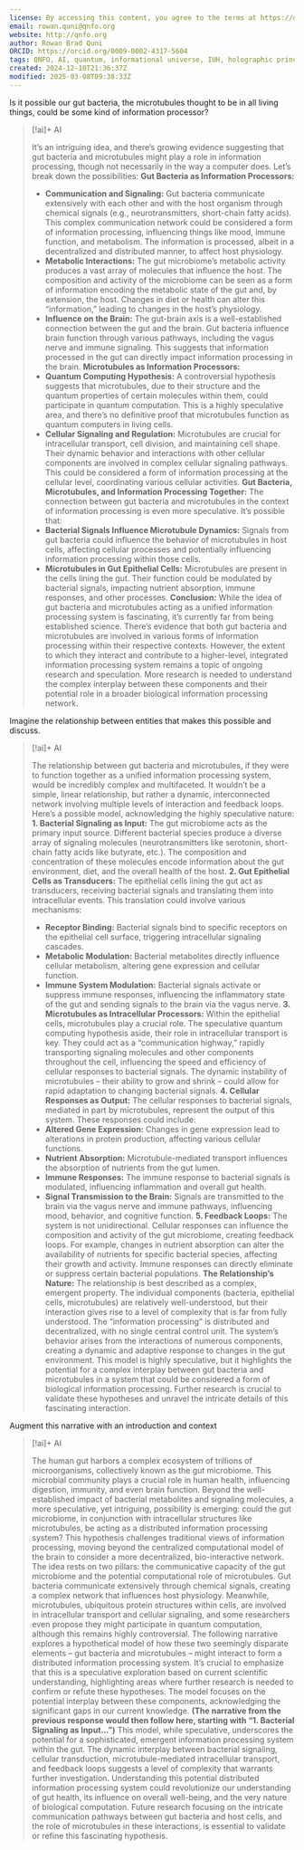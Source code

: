 ```yaml
---
license: By accessing this content, you agree to the terms at https://qnfo.org/LICENSE
email: rowan.quni@qnfo.org
website: http://qnfo.org
author: Rowan Brad Quni
ORCID: https://orcid.org/0009-0002-4317-5604
tags: QNFO, AI, quantum, informational universe, IUH, holographic principle
created: 2024-12-10T21:36:37Z
modified: 2025-03-08T09:38:33Z
---
```


Is it possible our gut bacteria, the microtubules thought to be in all living things, could be some kind of information processor?

> [!ai]+ AI
>
> It’s an intriguing idea, and there’s growing evidence suggesting that gut bacteria and microtubules might play a role in information processing, though not necessarily in the way a computer does. Let’s break down the possibilities:
> **Gut Bacteria as Information Processors:**
> - **Communication and Signaling:** Gut bacteria communicate extensively with each other and with the host organism through chemical signals (e.g., neurotransmitters, short-chain fatty acids). This complex communication network could be considered a form of information processing, influencing things like mood, immune function, and metabolism. The information is processed, albeit in a decentralized and distributed manner, to affect host physiology.
> - **Metabolic Interactions:** The gut microbiome’s metabolic activity produces a vast array of molecules that influence the host. The composition and activity of the microbiome can be seen as a form of information encoding the metabolic state of the gut and, by extension, the host. Changes in diet or health can alter this “information,” leading to changes in the host’s physiology.
> - **Influence on the Brain:** The gut-brain axis is a well-established connection between the gut and the brain. Gut bacteria influence brain function through various pathways, including the vagus nerve and immune signaling. This suggests that information processed in the gut can directly impact information processing in the brain.
> **Microtubules as Information Processors:**
> - **Quantum Computing Hypothesis:** A controversial hypothesis suggests that microtubules, due to their structure and the quantum properties of certain molecules within them, could participate in quantum computation. This is a highly speculative area, and there’s no definitive proof that microtubules function as quantum computers in living cells.
> - **Cellular Signaling and Regulation:** Microtubules are crucial for intracellular transport, cell division, and maintaining cell shape. Their dynamic behavior and interactions with other cellular components are involved in complex cellular signaling pathways. This could be considered a form of information processing at the cellular level, coordinating various cellular activities.
> **Gut Bacteria, Microtubules, and Information Processing Together:**
> The connection between gut bacteria and microtubules in the context of information processing is even more speculative. It’s possible that:
> - **Bacterial Signals Influence Microtubule Dynamics:** Signals from gut bacteria could influence the behavior of microtubules in host cells, affecting cellular processes and potentially influencing information processing within those cells.
> - **Microtubules in Gut Epithelial Cells:** Microtubules are present in the cells lining the gut. Their function could be modulated by bacterial signals, impacting nutrient absorption, immune responses, and other processes.
> **Conclusion:**
> While the idea of gut bacteria and microtubules acting as a unified information processing system is fascinating, it’s currently far from being established science. There’s evidence that both gut bacteria and microtubules are involved in various forms of information processing within their respective contexts. However, the extent to which they interact and contribute to a higher-level, integrated information processing system remains a topic of ongoing research and speculation. More research is needed to understand the complex interplay between these components and their potential role in a broader biological information processing network.

Imagine the relationship between entities that makes this possible and discuss.

> [!ai]+ AI
>
> The relationship between gut bacteria and microtubules, if they were to function together as a unified information processing system, would be incredibly complex and multifaceted. It wouldn’t be a simple, linear relationship, but rather a dynamic, interconnected network involving multiple levels of interaction and feedback loops. Here’s a possible model, acknowledging the highly speculative nature:
> **1. Bacterial Signaling as Input:** The gut microbiome acts as the primary input source. Different bacterial species produce a diverse array of signaling molecules (neurotransmitters like serotonin, short-chain fatty acids like butyrate, etc.). The composition and concentration of these molecules encode information about the gut environment, diet, and the overall health of the host.
> **2. Gut Epithelial Cells as Transducers:** The epithelial cells lining the gut act as transducers, receiving bacterial signals and translating them into intracellular events. This translation could involve various mechanisms:
> - **Receptor Binding:** Bacterial signals bind to specific receptors on the epithelial cell surface, triggering intracellular signaling cascades.
> - **Metabolic Modulation:** Bacterial metabolites directly influence cellular metabolism, altering gene expression and cellular function.
> - **Immune System Modulation:** Bacterial signals activate or suppress immune responses, influencing the inflammatory state of the gut and sending signals to the brain via the vagus nerve.
> **3. Microtubules as Intracellular Processors:** Within the epithelial cells, microtubules play a crucial role. The speculative quantum computing hypothesis aside, their role in intracellular transport is key. They could act as a “communication highway,” rapidly transporting signaling molecules and other components throughout the cell, influencing the speed and efficiency of cellular responses to bacterial signals. The dynamic instability of microtubules – their ability to grow and shrink – could allow for rapid adaptation to changing bacterial signals.
> **4. Cellular Responses as Output:** The cellular responses to bacterial signals, mediated in part by microtubules, represent the output of this system. These responses could include:
> - **Altered Gene Expression:** Changes in gene expression lead to alterations in protein production, affecting various cellular functions.
> - **Nutrient Absorption:** Microtubule-mediated transport influences the absorption of nutrients from the gut lumen.
> - **Immune Responses:** The immune response to bacterial signals is modulated, influencing inflammation and overall gut health.
> - **Signal Transmission to the Brain:** Signals are transmitted to the brain via the vagus nerve and immune pathways, influencing mood, behavior, and cognitive function.
> **5. Feedback Loops:** The system is not unidirectional. Cellular responses can influence the composition and activity of the gut microbiome, creating feedback loops. For example, changes in nutrient absorption can alter the availability of nutrients for specific bacterial species, affecting their growth and activity. Immune responses can directly eliminate or suppress certain bacterial populations.
> **The Relationship’s Nature:** The relationship is best described as a complex, emergent property. The individual components (bacteria, epithelial cells, microtubules) are relatively well-understood, but their interaction gives rise to a level of complexity that is far from fully understood. The “information processing” is distributed and decentralized, with no single central control unit. The system’s behavior arises from the interactions of numerous components, creating a dynamic and adaptive response to changes in the gut environment.
> This model is highly speculative, but it highlights the potential for a complex interplay between gut bacteria and microtubules in a system that could be considered a form of biological information processing. Further research is crucial to validate these hypotheses and unravel the intricate details of this fascinating interaction.

Augment this narrative with an introduction and context

> [!ai]+ AI
>
> The human gut harbors a complex ecosystem of trillions of microorganisms, collectively known as the gut microbiome. This microbial community plays a crucial role in human health, influencing digestion, immunity, and even brain function. Beyond the well-established impact of bacterial metabolites and signaling molecules, a more speculative, yet intriguing, possibility is emerging: could the gut microbiome, in conjunction with intracellular structures like microtubules, be acting as a distributed information processing system? This hypothesis challenges traditional views of information processing, moving beyond the centralized computational model of the brain to consider a more decentralized, bio-interactive network.
> The idea rests on two pillars: the communicative capacity of the gut microbiome and the potential computational role of microtubules. Gut bacteria communicate extensively through chemical signals, creating a complex network that influences host physiology. Meanwhile, microtubules, ubiquitous protein structures within cells, are involved in intracellular transport and cellular signaling, and some researchers even propose they might participate in quantum computation, although this remains highly controversial.
> The following narrative explores a hypothetical model of how these two seemingly disparate elements – gut bacteria and microtubules – might interact to form a distributed information processing system. It’s crucial to emphasize that this is a speculative exploration based on current scientific understanding, highlighting areas where further research is needed to confirm or refute these hypotheses. The model focuses on the potential interplay between these components, acknowledging the significant gaps in our current knowledge.
> **(The narrative from the previous response would then follow here, starting with “1. Bacterial Signaling as Input...”)**
> This model, while speculative, underscores the potential for a sophisticated, emergent information processing system within the gut. The dynamic interplay between bacterial signaling, cellular transduction, microtubule-mediated intracellular transport, and feedback loops suggests a level of complexity that warrants further investigation. Understanding this potential distributed information processing system could revolutionize our understanding of gut health, its influence on overall well-being, and the very nature of biological computation. Future research focusing on the intricate communication pathways between gut bacteria and host cells, and the role of microtubules in these interactions, is essential to validate or refine this fascinating hypothesis.
